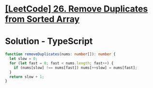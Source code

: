# [[LeetCode] 26. Remove Duplicates from Sorted Array](https://leetcode.com/problems/remove-duplicates-from-sorted-array/description)

# Solution - TypeScript

```typescript
function removeDuplicates(nums: number[]): number {
  let slow = 0;
  for (let fast = 0; fast < nums.length; fast++) {
    if (nums[slow] !== nums[fast]) nums[++slow] = nums[fast];
  }
  return slow + 1;
}
```
